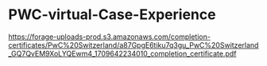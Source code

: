 # PWC-virtual-Case-Experience
https://forage-uploads-prod.s3.amazonaws.com/completion-certificates/PwC%20Switzerland/a87GpgE6tiku7q3gu_PwC%20Switzerland_GQ7QvEM9XoLYQEwm4_1709642234010_completion_certificate.pdf

